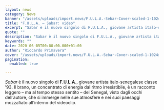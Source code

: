 ```yaml
---
layout: news
category: News
banner: "/assets/uploads/import.news/F.U.L.A.-Sebar-Cover-scaled-1-1024x1024.jpg"
title: "F.U.L.A. – Sabar: video"
excerpt: "Sabar è il nuovo singolo di F.U.L.A., giovane artista italo-senegalese classe ’93. Il brano, un concentrato di energia dal ritmo irresistibile, è un racconto leggero – ma al tempo stesso sentito – del Senegal, visto dagli occhi dell’autore, che si immerge nelle sue atmosfere e nei suoi paesaggi mozzafiato all’interno del videoclip"
quote: ""
description: "Sabar è il nuovo singolo di F.U.L.A., giovane artista italo-senegalese classe ’93. Il brano, un concentrato di energia dal ritmo irresistibile, è un racconto leggero – ma al tempo stesso sentito – del Senegal, visto dagli occhi dell’autore, che si immerge nelle sue atmosfere e nei suoi paesaggi mozzafiato all’interno del videoclip"
keywords: ""
date: 2020-06-05T00:00:00.000+01:00
author: "Riccardo Primavera"
cover: "/assets/uploads/import.news/F.U.L.A.-Sebar-Cover-scaled-1-1024x1024.jpg"
pagination:
  enabled: true

---
```


_Sabar_ è il nuovo singolo di **F.U.L.A.**, giovane artista italo-senegalese classe ’93\. Il brano, un concentrato di energia dal ritmo irresistibile, è un racconto leggero – ma al tempo stesso sentito – del Senegal, visto dagli occhi dell’autore, che si immerge nelle sue atmosfere e nei suoi paesaggi mozzafiato all’interno del videoclip.